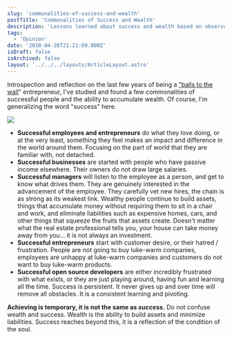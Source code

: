 ```yaml
---
slug: 'commonalities-of-success-and-wealth'
postTitle: 'Commonalities of Success and Wealth'
description: 'Lessons learned about success and wealth based on observation.'
tags:
  - 'Opinion'
date: '2010-04-26T21:21:09.000Z'
isDraft: false
isArchived: false
layout: '../../../layouts/ArticleLayout.astro'
---
```


Introspection and reflection on the last few years of being a ["balls to the wall](http://en.wiktionary.org/wiki/balls_to_the_wall)" entrepreneur, I've studied and found a few commonalities of successful people and the ability to accumulate wealth. Of course, I'm generalizing the word "success" here.

![](../2010-04-26-commonalities-of-success-and-wealth/mountain-hike.jpg)

- **Successful employees and entrepreneurs** do what they love doing, or at the very least, something they feel makes an impact and difference in the world around them. Focusing on the part of world that they are familiar with, not detached.
- **Successful businesses** are started with people who have passive income elsewhere. Their owners do not draw large salaries.
- **Successful managers** will listen to the employee as a person, and get to know what drives them. They are genuinely interested in the advancement of the employee. They carefully vet new hires, the chain is as strong as its weakest link. Wealthy people continue to build assets, things that accumulate money without requiring them to sit in a chair and work, and eliminate liabilities such as expensive homes, cars, and other things that squeeze the fruits that assets create. Doesn't matter what the real estate professional tells you, your house can take money away from you... it is not always an investment.
- **Successful entrepreneurs** start with customer desire, or their hatred / frustration. People are not going to buy luke-warm companies, employees are unhappy at luke-warm companies and customers do not want to buy luke-warm products.
- **Successful open source developers** are either incredibly frustrated with what exists, or they are just playing around, having fun and learning all the time. Success is persistent. It never gives up and over time will remove all obstacles. It is a consistent learning and pivoting.

**Achieving is temporary, it is not the same as _success_.** Do not confuse wealth and success. Wealth is the ability to build assets and minimize liabilities. Success reaches beyond this, it is a reflection of the condition of the soul.

